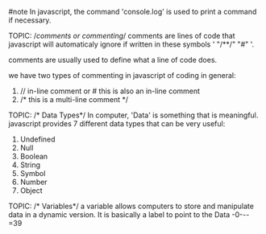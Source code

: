 #note
In javascript, the command 'console.log' is used to print a command if necessary.

TOPIC: /*comments or commenting*/
comments are lines of code that javascript will automaticaly ignore if written in these symbols ' "/**/" "#" '.

comments are usually used to define what a line of code does.

we have two types of commenting in javascript of coding in general:

1. // in-line comment or # this is also an in-line comment
2. /* this is a multi-line comment */


TOPIC: /* Data Types*/
In computer, 'Data' is something that is meaningful. javascript provides 7 different data types that can be very useful:


1. Undefined
2. Null
3. Boolean
4. String
5. Symbol
6. Number
7. Object

TOPIC: /* Variables*/
a variable allows computers to store and manipulate data in a dynamic version. It is basically a label to point to the Data
-0---=39